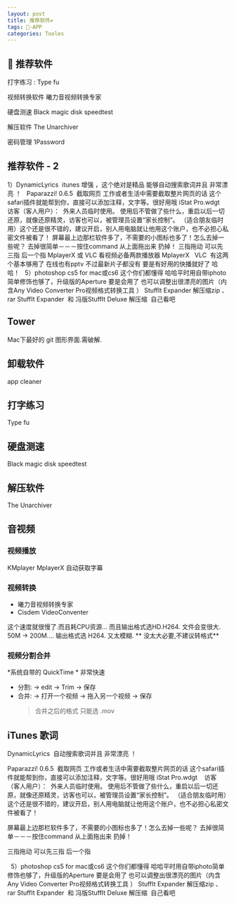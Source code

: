 ```yaml
---
layout: post
title: 推荐软件✔︎
tags: -APP
categories: Tooles
---
```



##  推荐软件
打字练习  : Type fu


视频转换软件  曦力音视频转换专家

硬盘测速  Black magic disk speedtest

解压软件   The Unarchiver

密码管理   1Password



## 推荐软件 - 2
1）DynamicLyrics 
itunes 增强 ，这个绝对是精品 能够自动搜索歌词并且 非常漂亮 ！
 
Paparazzi! 0.6.5  截取网页
工作或者生活中需要截取整片网页的话 这个safari插件就能帮到你，直接可以添加注释，文字等。很好用哦
iStat Pro.wdgt 
 
访客（客人用户）： 
外来人员临时使用。 使用后不管做了些什么，重启以后一切还原，就像还原精灵，访客也可以，被管理员设置“家长控制”。 （适合朋友临时用）这个还是很不错的，建议开启，别人用电脑就让他用这个账户，也不必担心私密文件被看了！
屏幕最上边那栏软件多了，不需要的小图标也多了！怎么去掉一些呢？
去掉很简单－－－按住command 从上面拖出来 扔掉！
三指拖动 可以先三指 后一个指
MplayerX 或 VLC 看视频必备两款播放器
MplayerX   VLC  有这两个基本够用了 在线也有pptv 不过最新片子都没有 要是有好用的快播就好了 哈哈！
 
5）photoshop cs5 for mac或cs6 这个你们都懂得 哈哈平时用自带iphoto简单修饰也够了，升级版的Aperture 要是会用了 也可以调整出很漂亮的图片（内含Any Video Converter Pro视频格式转换工具 ）
StuffIt Expander 解压缩zip 、rar
StuffIt Expander  和 冯版StuffIt Deluxe 解压缩  自己看吧




## Tower
Mac下最好的 git 图形界面.需破解.





## 卸载软件
app cleaner






## 打字练习
  Type fu

## 硬盘测速  
Black magic disk speedtest

## 解压软件  
The Unarchiver





## 音视频

### 视频播放
KMplayer
MplayerX 自动获取字幕  
### 视频转换
- 曦力音视频转换专家
- Cisdem VideoConventer

这个速度就很慢了.而且耗CPU资源...
而且输出格式选HD.H264. 文件会变很大. 50M → 200M....
输出格式选 H264. 又太模糊. 
** 没太大必要,不建议转格式**


### 视频分割合并

*系统自带的 QuickTime * 非常快速
- 分割: → edit → Trim → 保存
- 合并: → 打开一个视频 → 拖入另一个视频 → 保存
	> 合并之后的格式 只能选 .mov 











## iTunes 歌词

DynamicLyrics  自动搜索歌词并且 非常漂亮 ！
 


Paparazzi! 0.6.5  截取网页
工作或者生活中需要截取整片网页的话 这个safari插件就能帮到你，直接可以添加注释，文字等。很好用哦
iStat Pro.wdgt 
 
访客（客人用户）： 
外来人员临时使用。 使用后不管做了些什么，重启以后一切还原，就像还原精灵，访客也可以，被管理员设置“家长控制”。 （适合朋友临时用）这个还是很不错的，建议开启，别人用电脑就让他用这个账户，也不必担心私密文件被看了！



屏幕最上边那栏软件多了，不需要的小图标也多了！怎么去掉一些呢？
去掉很简单－－－按住command 从上面拖出来 扔掉！

三指拖动 可以先三指 后一个指



 
5）photoshop cs5 for mac或cs6 这个你们都懂得 哈哈平时用自带iphoto简单修饰也够了，升级版的Aperture 要是会用了 也可以调整出很漂亮的图片（内含Any Video Converter Pro视频格式转换工具 ）
StuffIt Expander 解压缩zip 、rar
StuffIt Expander  和 冯版StuffIt Deluxe 解压缩  自己看吧



